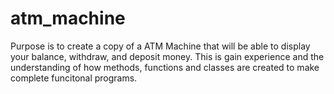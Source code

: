 # atm_machine
Purpose is to create a copy of a ATM Machine that will be able to display your balance, withdraw, and deposit money. This is gain experience and the understanding of how methods,
functions and classes are created to make complete funcitonal programs.
